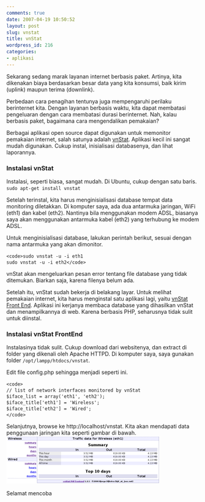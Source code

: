 ```yaml
---
comments: true
date: 2007-04-19 10:50:52
layout: post
slug: vnstat
title: vnStat
wordpress_id: 216
categories:
- aplikasi
---
```


Sekarang sedang marak layanan internet berbasis paket. Artinya, kita dikenakan biaya berdasarkan besar data yang kita konsumsi, baik kirim (uplink) maupun terima (downlink). 

Perbedaan cara penagihan tentunya juga mempengaruhi perilaku berinternet kita. Dengan layanan berbasis waktu, kita dapat membatasi pengeluaran dengan cara membatasi durasi berinternet. Nah, kalau berbasis paket, bagaimana cara mengendalikan pemakaian?

Berbagai aplikasi open source dapat digunakan untuk memonitor pemakaian internet, salah satunya adalah [vnStat](http://humdi.net/vnstat/). Aplikasi kecil ini sangat mudah digunakan. Cukup instal, inisialisasi databasenya, dan lihat laporannya. 



### Instalasi vnStat


Instalasi, seperti biasa, sangat mudah. Di Ubuntu, cukup dengan satu baris. 
`sudo apt-get install vnstat`

Setelah terinstal, kita harus menginisialisasi database tempat data monitoring diletakkan. Di komputer saya, ada dua antarmuka jaringan, WiFi (eth1) dan kabel (eth2). Nantinya bila menggunakan modem ADSL, biasanya saya akan menggunakan antarmuka kabel (eth2) yang terhubung ke modem ADSL. 

Untuk menginisialisasi database, lakukan perintah berikut, sesuai dengan nama antarmuka yang akan dimonitor. 

    
    <code>sudo vnstat -u -i eth1
    sudo vnstat -u -i eth2</code>



vnStat akan mengeluarkan pesan error tentang file database yang tidak ditemukan. Biarkan saja, karena filenya belum ada. 

Setelah itu, vnStat sudah bekerja di belakang layar. Untuk melihat pemakaian internet, kita harus menginstal satu aplikasi lagi, yaitu [vnStat Front End](http://www.sqweek.com/sqweek/index.php?p=1). Aplikasi ini kerjanya membaca database yang dihasilkan vnStat dan menampilkannya di web. Karena berbasis PHP, seharusnya tidak sulit untuk diinstal. 



### Instalasi vnStat FrontEnd


Instalasinya tidak sulit. Cukup download dari websitenya, dan extract di folder yang dikenali oleh Apache HTTPD. Di komputer saya, saya gunakan folder `/opt/lampp/htdocs/vnstat`.

Edit file config.php sehingga menjadi seperti ini. 

    
    <code>
    // list of network interfaces monitored by vnStat
    $iface_list = array('eth1', 'eth2');
    $iface_title['eth1'] = 'Wireless';
    $iface_title['eth2'] = 'Wired';
    </code>



Selanjutnya, browse ke http://localhost/vnstat. Kita akan mendapati data penggunaan jaringan kita seperti gambar di bawah. 
![vnStat Front End Screenshot](/images/uploads/2007/04/vnstat.png)

Selamat mencoba
